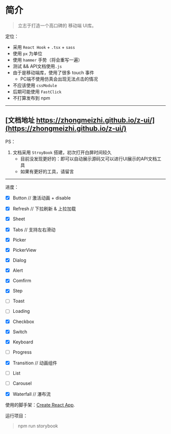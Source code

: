 # 简介

> 立志于打造一个高口碑的 移动端 UI库。


定位：
* 采用 `React Hook` + `.tsx` + `sass`
* 使用 `px` 为单位
* 使用 `hammer` 手势（将会重写一遍）
* 测试 && API文档使用`.js` 
* 由于是移动端库，使用了很多 touch 事件
  * PC端不使用仿真会出现无法点击的情况
* 不应该使用 `cssModule`
* 后期可能使用 `FastClick`
* 不打算发布到 npm


***

## [文档地址 https://zhongmeizhi.github.io/z-ui/](https://zhongmeizhi.github.io/z-ui/)

PS：
1. 文档采用 `StroyBook` 搭建，初次打开白屏时间较久
    * 目前没发现更好的：即可以自动展示源码又可以进行UI展示的API文档工具
    * 如果有更好的工具，请留言

***

进度：
* [x] Button // 激活动画 + disable
* [x] Refresh // 下拉刷新 & 上拉加载
* [x] Sheet 
* [x] Tabs // 支持左右滑动
* [x] Picker
* [x] PickerView
* [x] Dialog
* [x] Alert
* [x] Comfirm
* [x] Step
* [ ] Toast
* [ ] Loading
* [x] Checkbox
* [x] Switch
* [x] Keyboard
* [ ] Progress
* [x] Transition // 动画组件
* [ ] List
* [ ] Carousel
* [x] Waterfall // 瀑布流


使用的脚手架：[Create React App](https://github.com/facebook/create-react-app).

运行项目：

> npm run storybook

